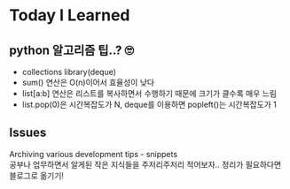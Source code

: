 # Today I Learned

## python 알고리즘 팁..? 🙄
- collections library(deque)
- sum() 연산은 O(n)이어서 효율성이 낮다
- list[a:b] 연산은 리스트를 복사하면서 수행하기 때문에 크기가 클수록 매우 느림
- list.pop(0)은 시간복잡도가 N, deque를 이용하면 popleft()는 시간복잡도가 1

## Issues
Archiving various development tips - snippets<br>
공부나 업무하면서 알게된 작은 지식들을 주저리주저리 적어보자.. 정리가 필요하다면 블로그로 옮기기!
